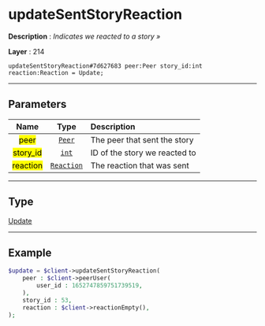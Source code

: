 # updateSentStoryReaction

**Description** : *Indicates we reacted to a story &raquo;*

**Layer** : 214

```tl
updateSentStoryReaction#7d627683 peer:Peer story_id:int reaction:Reaction = Update;
```

---

## Parameters

| Name | Type | Description |
| :---: | :---: | :--- |
| <mark>peer</mark> | [`Peer`](type/Peer) | The peer that sent the story |
| <mark>story_id</mark> | [`int`](type/int) | ID of the story we reacted to |
| <mark>reaction</mark> | [`Reaction`](type/Reaction) | The reaction that was sent |

---

## Type

[Update](type/Update)

---

## Example

```php
$update = $client->updateSentStoryReaction(
	peer : $client->peerUser(
		user_id : 1652747859751739519,
	),
	story_id : 53,
	reaction : $client->reactionEmpty(),
);
```